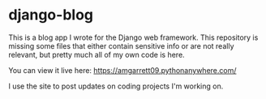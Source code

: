 # django-blog

This is a blog app I wrote for the Django web framework. This repository is
missing some files that either contain sensitive info or are not really
relevant, but pretty much all of my own code is here.

You can view it live here: https://amgarrett09.pythonanywhere.com/

I use the site to post updates on coding projects I'm working on.
